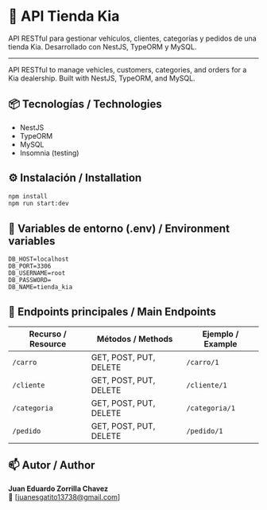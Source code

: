 # 🚗 API Tienda Kia

API RESTful para gestionar vehículos, clientes, categorías y pedidos de una tienda Kia. Desarrollado con NestJS, TypeORM y MySQL.

---

API RESTful to manage vehicles, customers, categories, and orders for a Kia dealership. Built with NestJS, TypeORM, and MySQL.

## 📦 Tecnologías / Technologies

- NestJS
- TypeORM
- MySQL
- Insomnia (testing)

## ⚙️ Instalación / Installation

```bash
npm install
npm run start:dev
```

## 🔐 Variables de entorno (.env) / Environment variables

```env
DB_HOST=localhost
DB_PORT=3306
DB_USERNAME=root
DB_PASSWORD=
DB_NAME=tienda_kia
```

## 📮 Endpoints principales / Main Endpoints

| Recurso / Resource | Métodos / Methods      | Ejemplo / Example     |
|--------------------|------------------------|------------------------|
| `/carro`           | GET, POST, PUT, DELETE | `/carro/1`             |
| `/cliente`         | GET, POST, PUT, DELETE | `/cliente/1`           |
| `/categoria`       | GET, POST, PUT, DELETE | `/categoria/1`         |
| `/pedido`          | GET, POST, PUT, DELETE | `/pedido/1`            |

## 📫 Autor / Author

**Juan Eduardo Zorrilla Chavez**  
📧 [juanesgatito13738@gmail.com]
